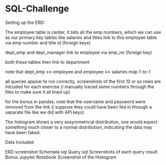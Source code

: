 # SQL-Challenge

Setting up the ERD:

The employee table is center, it lists all the emp numbers, which we can use as our primary key
tables like salaries and titles link to this employee table via emp number and title id (foreign keys)

dept_emp and dept_manager link to employee via emp_no (foreign key)

both these tables then link to department

note that dept_emp <-> employee and employee <-> salaries map 1-to-1


all queries appear to run correctly, screenshots of the first 10 or so rows are inlcuded for each exercise
(i manually traced some numbers through the files to make sure it all lined up)

for the bonus in pandas, note that the username and password were removed from the link 
(i suppose they could have been fed in through a separate file like we did with API keys)

The histogram shows a very assymmetrical distribution, one would expect something much closer to a normal distribution, 
indicating the data may have been faked.

Data Included

ERD screenshot
Schemata sql
Query sql
Screenshots of each query result
Bonus Jupyter Notebook
Screenshot of the Histogram
